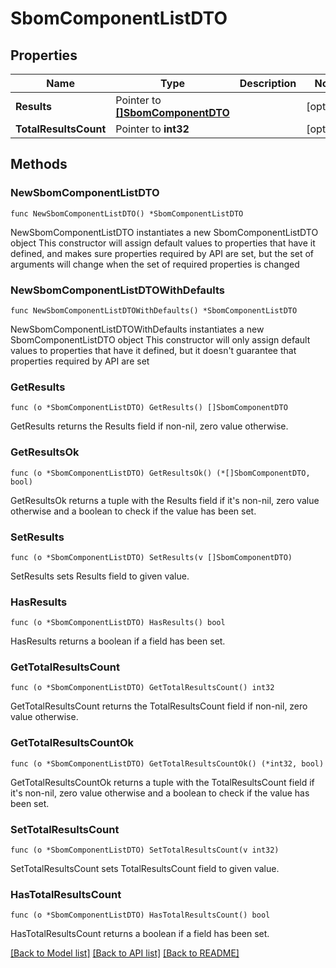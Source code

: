 # SbomComponentListDTO

## Properties

Name | Type | Description | Notes
------------ | ------------- | ------------- | -------------
**Results** | Pointer to [**[]SbomComponentDTO**](SbomComponentDTO.md) |  | [optional] 
**TotalResultsCount** | Pointer to **int32** |  | [optional] 

## Methods

### NewSbomComponentListDTO

`func NewSbomComponentListDTO() *SbomComponentListDTO`

NewSbomComponentListDTO instantiates a new SbomComponentListDTO object
This constructor will assign default values to properties that have it defined,
and makes sure properties required by API are set, but the set of arguments
will change when the set of required properties is changed

### NewSbomComponentListDTOWithDefaults

`func NewSbomComponentListDTOWithDefaults() *SbomComponentListDTO`

NewSbomComponentListDTOWithDefaults instantiates a new SbomComponentListDTO object
This constructor will only assign default values to properties that have it defined,
but it doesn't guarantee that properties required by API are set

### GetResults

`func (o *SbomComponentListDTO) GetResults() []SbomComponentDTO`

GetResults returns the Results field if non-nil, zero value otherwise.

### GetResultsOk

`func (o *SbomComponentListDTO) GetResultsOk() (*[]SbomComponentDTO, bool)`

GetResultsOk returns a tuple with the Results field if it's non-nil, zero value otherwise
and a boolean to check if the value has been set.

### SetResults

`func (o *SbomComponentListDTO) SetResults(v []SbomComponentDTO)`

SetResults sets Results field to given value.

### HasResults

`func (o *SbomComponentListDTO) HasResults() bool`

HasResults returns a boolean if a field has been set.

### GetTotalResultsCount

`func (o *SbomComponentListDTO) GetTotalResultsCount() int32`

GetTotalResultsCount returns the TotalResultsCount field if non-nil, zero value otherwise.

### GetTotalResultsCountOk

`func (o *SbomComponentListDTO) GetTotalResultsCountOk() (*int32, bool)`

GetTotalResultsCountOk returns a tuple with the TotalResultsCount field if it's non-nil, zero value otherwise
and a boolean to check if the value has been set.

### SetTotalResultsCount

`func (o *SbomComponentListDTO) SetTotalResultsCount(v int32)`

SetTotalResultsCount sets TotalResultsCount field to given value.

### HasTotalResultsCount

`func (o *SbomComponentListDTO) HasTotalResultsCount() bool`

HasTotalResultsCount returns a boolean if a field has been set.


[[Back to Model list]](../README.md#documentation-for-models) [[Back to API list]](../README.md#documentation-for-api-endpoints) [[Back to README]](../README.md)


